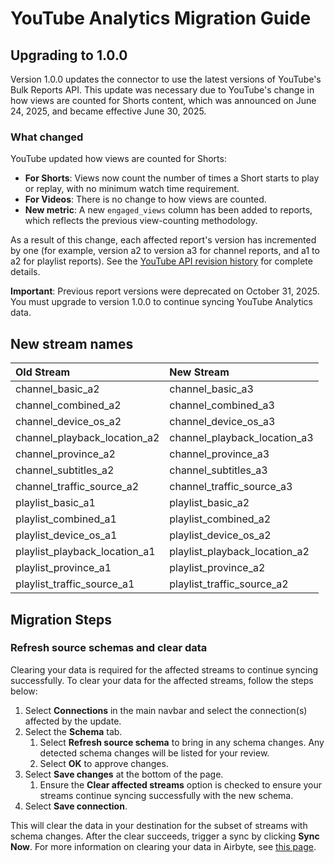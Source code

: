# YouTube Analytics Migration Guide

## Upgrading to 1.0.0

Version 1.0.0 updates the connector to use the latest versions of YouTube's Bulk Reports API. This update was necessary due to YouTube's change in how views are counted for Shorts content, which was announced on June 24, 2025, and became effective June 30, 2025.

### What changed

YouTube updated how views are counted for Shorts:
- **For Shorts**: Views now count the number of times a Short starts to play or replay, with no minimum watch time requirement.
- **For Videos**: There is no change to how views are counted.
- **New metric**: A new `engaged_views` column has been added to reports, which reflects the previous view-counting methodology.

As a result of this change, each affected report's version has incremented by one (for example, version a2 to version a3 for channel reports, and a1 to a2 for playlist reports). See the [YouTube API revision history](https://developers.google.com/youtube/reporting/revision_history) for complete details.

**Important**: Previous report versions were deprecated on October 31, 2025. You must upgrade to version 1.0.0 to continue syncing YouTube Analytics data.

## New stream names

| Old Stream                    | New Stream                    |
|:------------------------------|:------------------------------|
| channel_basic_a2              | channel_basic_a3              |
| channel_combined_a2           | channel_combined_a3           |
| channel_device_os_a2          | channel_device_os_a3          |
| channel_playback_location_a2  | channel_playback_location_a3  |
| channel_province_a2           | channel_province_a3           |
| channel_subtitles_a2          | channel_subtitles_a3          |
| channel_traffic_source_a2     | channel_traffic_source_a3     |
| playlist_basic_a1             | playlist_basic_a2             |
| playlist_combined_a1          | playlist_combined_a2          |
| playlist_device_os_a1         | playlist_device_os_a2         |
| playlist_playback_location_a1 | playlist_playback_location_a2 |
| playlist_province_a1          | playlist_province_a2          |
| playlist_traffic_source_a1    | playlist_traffic_source_a2    |

## Migration Steps

### Refresh source schemas and clear data

Clearing your data is required for the affected streams to continue syncing successfully. To clear your data for the affected streams, follow the steps below:

1. Select **Connections** in the main navbar and select the connection(s) affected by the update.
2. Select the **Schema** tab.
   1. Select **Refresh source schema** to bring in any schema changes. Any detected schema changes will be listed for your review.
   2. Select **OK** to approve changes.
3. Select **Save changes** at the bottom of the page.
   1. Ensure the **Clear affected streams** option is checked to ensure your streams continue syncing successfully with the new schema.
4. Select **Save connection**.

This will clear the data in your destination for the subset of streams with schema changes. After the clear succeeds,
trigger a sync by clicking **Sync Now**. For more information on clearing your data in Airbyte, see [this page](/platform/operator-guides/clear).
